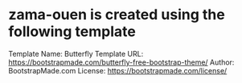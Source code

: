 # zama-ouen is created using the following template

Template Name: Butterfly
Template URL: https://bootstrapmade.com/butterfly-free-bootstrap-theme/
Author: BootstrapMade.com
License: https://bootstrapmade.com/license/
